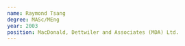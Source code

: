 ```yaml
---
name: Raymond Tsang
degree: MASc/MEng
year: 2003
position: MacDonald, Dettwiler and Associates (MDA) Ltd.
---
```

